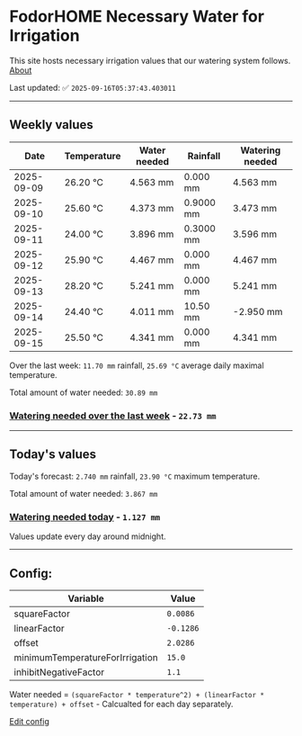 # FodorHOME Necessary Water for Irrigation

This site hosts necessary irrigation values that our watering system follows. [About](https://github.com/redyau/irrigation)

Last updated: ✅ `2025-09-16T05:37:43.403011`

---

## Weekly values

| Date | Temperature | Water needed | Rainfall | Watering needed |
|-----|-----|-----|-----|-----|
| 2025-09-09 | 26.20 °C | 4.563 mm | 0.000 mm | 4.563 mm |
| 2025-09-10 | 25.60 °C | 4.373 mm | 0.9000 mm | 3.473 mm |
| 2025-09-11 | 24.00 °C | 3.896 mm | 0.3000 mm | 3.596 mm |
| 2025-09-12 | 25.90 °C | 4.467 mm | 0.000 mm | 4.467 mm |
| 2025-09-13 | 28.20 °C | 5.241 mm | 0.000 mm | 5.241 mm |
| 2025-09-14 | 24.40 °C | 4.011 mm | 10.50 mm | -2.950 mm |
| 2025-09-15 | 25.50 °C | 4.341 mm | 0.000 mm | 4.341 mm |


Over the last week: `11.70 mm` rainfall, `25.69 °C` average daily maximal temperature.

Total amount of water needed: `30.89 mm`

### [Watering needed over the last week](lastweek.txt) - `22.73 mm`

---

## Today's values

Today's forecast: `2.740 mm` rainfall, `23.90 °C` maximum temperature.

Total amount of water needed: `3.867 mm`

### [Watering needed today](today.txt) - `1.127 mm`

Values update every day around midnight.

---

## Config:

| Variable | Value |
|-----|-----|
| squareFactor | `0.0086` |
| linearFactor | `-0.1286` |
| offset | `2.0286` |
| minimumTemperatureForIrrigation | `15.0` |
| inhibitNegativeFactor | `1.1` |

Water needed = `(squareFactor * temperature^2) + (linearFactor * temperature) + offset` - Calcualted for each day separately.

[Edit config](https://github.com/RedyAu/irrigation/edit/main/config.json)
